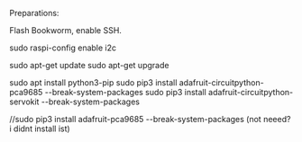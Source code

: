 Preparations:

Flash Bookworm, enable SSH.

sudo raspi-config
enable i2c

sudo apt-get update
sudo apt-get upgrade

sudo apt install python3-pip
sudo pip3 install adafruit-circuitpython-pca9685 --break-system-packages
sudo pip3 install adafruit-circuitpython-servokit --break-system-packages

//sudo pip3 install adafruit-pca9685 --break-system-packages (not neeed? i didnt install ist)
